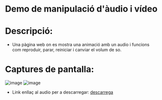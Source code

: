# Demo de manipulació d'àudio i vídeo

# Descripció:
- Una pàgina web on es mostra una animació amb un audio i funcions com reproduir, parar, reiniciar i canviar el volum de so.

# Captures de pantalla:
![image](https://github.com/ericsaza-InsBc/audio-video-eric/assets/144876064/26c1097f-dc65-4c92-8b8c-6207cd870fbb)
![image](https://github.com/ericsaza-InsBc/audio-video-eric/assets/144876064/e194691e-138c-4523-8c7d-32f559c182d3)

- Link enllaç al audio per a descarregar: [descarrega](https://github.com/ericsaza-InsBc/audio-video-eric/raw/main/media/techbg.mp3)
